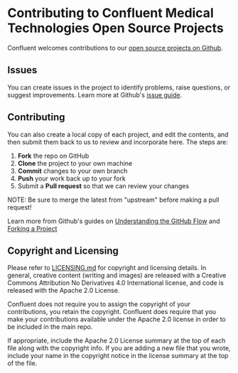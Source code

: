 Contributing to Confluent Medical Technologies Open Source Projects
===================================================================

Confluent welcomes contributions to our [open source projects on Github](https://github.com/confluentmedical).

Issues
------

You can create issues in the project to identify problems, raise questions, or suggest improvements. Learn more at Github's [issue guide](https://guides.github.com/features/issues/).

Contributing
------------

You can also create a local copy of each project, and edit the contents, and then submit them back to us to review and incorporate here. The steps are:

 1. **Fork** the repo on GitHub
 2. **Clone** the project to your own machine
 3. **Commit** changes to your own branch
 4. **Push** your work back up to your fork
 5. Submit a **Pull request** so that we can review your changes

NOTE: Be sure to merge the latest from "upstream" before making a pull request!

Learn more from Github's guides on [Understanding the GitHub Flow](https://guides.github.com/introduction/flow/) and [Forking a Project](https://guides.github.com/activities/forking/)

Copyright and Licensing
-----------------------

Please refer to [LICENSING.md](LICENSING.md) for copyright and licensing details. In general, creative content (writing and images) are released with a Creative Commons Attribution No Derivatives 4.0 International license, and code is released with the Apache 2.0 License.

Confluent does not require you to assign the copyright of your contributions, you retain the copyright. Confluent does require that you make your contributions available under the Apache 2.0 license in order to be included in the main repo.

If appropriate, include the Apache 2.0 License summary at the top of each file along with the copyright info. If you are adding a new file that you wrote, include your name in the copyright notice in the license summary at the top of the file.

